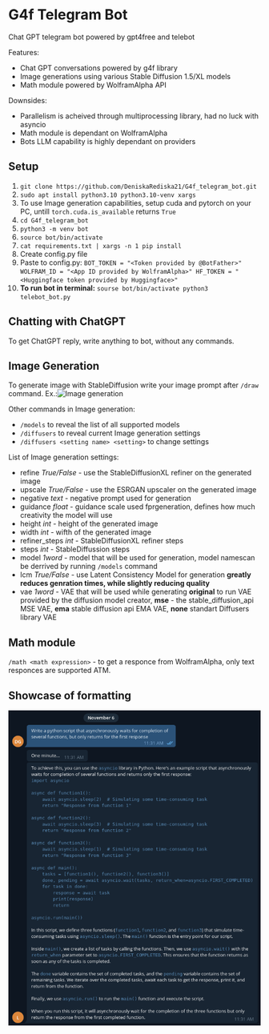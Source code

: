 # G4f Telegram Bot

Chat GPT telegram bot powered by gpt4free and telebot

Features:
+ Chat GPT conversations powered by g4f library
+ Image generations using various Stable Diffusion 1.5/XL models
+ Math module powered by WolframAlpha API

Downsides:
+ Parallelism is acheived through multiprocessing library, had no luck with asyncio
+ Math module is dependant on WolframAlpha
+ Bots LLM capability is highly dependant on providers

## Setup
 1) ```git clone https://github.com/DeniskaRediska21/G4f_telegram_bot.git```
 2) ```sudo apt install python3.10 python3.10-venv xargs```
 2) To use Image generation capabilities, setup cuda and pytorch on your PC, untill `torch.cuda.is_available` returns `True`
 2) ```cd G4f_telegram_bot```
 3) ```python3 -m venv bot```
 3) ```source bot/bin/activate```
 4) ```cat requirements.txt | xargs -n 1 pip install```
 5) Create config.py file
 6) Paste to config.py:  ```BOT_TOKEN = "<Token provided by @BotFather>"
 WOLFRAM_ID = "<App ID provided by WolframAlpha>"
 HF_TOKEN = "<Huggingface token provided by Huggingface>"```
 7) **To run bot in terminal:** ```sourse bot/bin/activate
 python3 telebot_bot.py```

## Chatting with ChatGPT

To get ChatGPT reply, write anything to bot, without any commands.

## Image Generation

To generate image with StableDiffusion write your image prompt after `/draw` command.
Ex.:![Image generation](Media/draw_showcase)

Other commands in Image generation:
+ `/models` to reveal the list of all supported models
+ `/diffusers` to reveal current Image generation settings
+ `/diffusers <setting name> <setting>` to change settings

List of Image generation settings:
+ refine *True/False* - use the StableDiffusionXL refiner on the generated image
+ upscale *True/False* - use the ESRGAN upscaler on the generated image
+ negative *text* - negative prompt used for generation
+ guidance *float* - guidance scale used fprgeneration, defines how much creativity the model will use
+ height *int* - height of the generated image
+ width *int* - wifth of the generated image
+ refiner_steps *int* - StableDiffusionXL refiner steps
+ steps *int* - StableDiffussion steps
+ model *1word* - model that will be used for generation, model namescan be derrived by running `/models` command
+ lcm *True/False* - use Latent Consistency Model for generation **greatly reduces genration times, while slightly reducing quality**
+ vae *1word* - VAE that will be used while generating **original** to run VAE provided by the diffusion model creator, **mse** - the stable_diffusion_api MSE VAE,
 **ema** stable diffusion api EMA VAE, **none** standart Diffusers library VAE 

## Math module

`/math <math expression>` - to get a responce from WolframAlpha, only text responces are supported ATM.

## Showcase of formatting

![MarkdownV2 formattiog](Media/Markdown_showcase.png)

